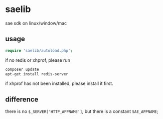saelib
======

sae sdk on linux/window/mac

usage
------

```php
require 'saelib/autoload.php';
```

if no redis or xhprof, please run

```bash
composer update
apt-get install redis-server
```

if xhprof has not been installed, please install it first.

difference
-----------
there is no `$_SERVER['HTTP_APPNAME']`, but there is a constant `SAE_APPNAME`;
